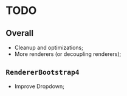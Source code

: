 TODO
====

## Overall

- Cleanup and optimizations;
- More renderers (or decoupling renderers);

## `RendererBootstrap4`

- Improve Dropdown;
